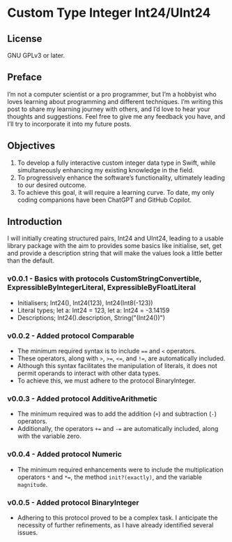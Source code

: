 #  Custom Type Integer Int24/UInt24

## License
GNU GPLv3 or later.

## Preface
I’m not a computer scientist or a pro programmer, but I’m a hobbyist who loves learning about programming and different techniques. I’m writing this post to share my learning journey with others, and I’d love to hear your thoughts and suggestions. Feel free to give me any feedback you have, and I’ll try to incorporate it into my future posts.

## Objectives
1. To develop a fully interactive custom integer data type in Swift, while simultaneously enhancing my existing knowledge in the field.
2. To progressively enhance the software’s functionality, ultimately leading to our desired outcome.
3. To achieve this goal, it will require a learning curve. To date, my only coding companions have been ChatGPT and GitHub Copilot.

## Introduction
I will initially creating structured pairs, Int24 and UInt24, leading to a usable library package with the aim to provides some basics like initialise, set, get and provide a description string that will make the values look a little better than the default.

### v0.0.1 - Basics with protocols CustomStringConvertible, ExpressibleByIntegerLiteral, ExpressibleByFloatLiteral
- Initialisers; Int24(), Int24(123), Int24(Int8(-123))
- Literal types; let a: Int24 = 123, let a: Int24 = -3.14159
- Descriptions; Int24().description, String("\(Int24())")

### v0.0.2 - Added protocol Comparable
- The minimum required syntax is to include `==` and `<` operators. 
- These operators, along with `>`, `>=`, `<=`, and `!=`, are automatically included.
- Although this syntax facilitates the manipulation of literals, it does not permit operands to interact with other data types. 
- To achieve this, we must adhere to the protocol BinaryInteger.

### v0.0.3 - Added protocol AdditiveArithmetic
- The minimum required was to add the addition (`+`) and subtraction (`-`) operators.
- Additionally, the operators `+=` and `-=` are automatically included, along with the variable zero.

### v0.0.4 - Added protocol Numeric
- The minimum required enhancements were to include the multiplication operators `*` and `*=`, the method `init?(exactly)`, and the variable `magnitude`.

### v0.0.5 - Added protocol BinaryInteger
- Adhering to this protocol proved to be a complex task. I anticipate the necessity of further refinements, as I have already identified several issues.
